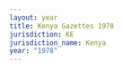```yaml
---
layout: year
title: Kenya Gazettes 1978
jurisdiction: KE
jurisdiction_name: Kenya
year: "1978"
---
```

